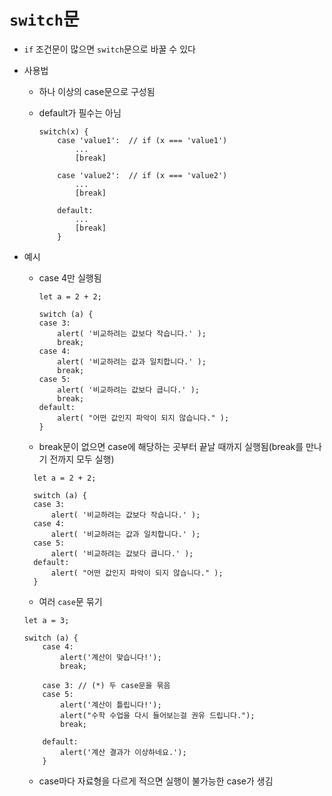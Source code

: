 # `switch`문

- `if` 조건문이 많으면 `switch`문으로 바꿀 수 있다
- 사용법

  - 하나 이상의 case문으로 구성됨
  - default가 필수는 아님

    ```
    switch(x) {
        case 'value1':  // if (x === 'value1')
            ...
            [break]

        case 'value2':  // if (x === 'value2')
            ...
            [break]

        default:
            ...
            [break]
        }
    ```

- 예시

  - case 4만 실행됨

    ```
    let a = 2 + 2;

    switch (a) {
    case 3:
        alert( '비교하려는 값보다 작습니다.' );
        break;
    case 4:
        alert( '비교하려는 값과 일치합니다.' );
        break;
    case 5:
        alert( '비교하려는 값보다 큽니다.' );
        break;
    default:
        alert( "어떤 값인지 파악이 되지 않습니다." );
    }
    ```

  - break문이 없으면 case에 해당하는 곳부터 끝날 때까지 실행됨(break를 만나기 전까지 모두 실행)

  ```
    let a = 2 + 2;

    switch (a) {
    case 3:
        alert( '비교하려는 값보다 작습니다.' );
    case 4:
        alert( '비교하려는 값과 일치합니다.' );
    case 5:
        alert( '비교하려는 값보다 큽니다.' );
    default:
        alert( "어떤 값인지 파악이 되지 않습니다." );
    }

  ```

  - 여러 `case`문 묶기

  ```
  let a = 3;

  switch (a) {
      case 4:
          alert('계산이 맞습니다!');
          break;

      case 3: // (*) 두 case문을 묶음
      case 5:
          alert('계산이 틀립니다!');
          alert("수학 수업을 다시 들어보는걸 권유 드립니다.");
          break;

      default:
          alert('계산 결과가 이상하네요.');
      }
  ```

  - case마다 자료형을 다르게 적으면 실행이 불가능한 case가 생김
